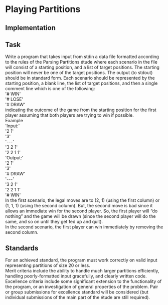 # Playing Partitions
## Implementation
## Task
Write a program that takes input from stdin a data file formatted according to the rules
of the Parsing Partitions étude where each scenario in the file will consist of a starting
position, and a list of target positions. The starting position will never be one of the
target positions. The output (to stdout) should be in standard form. Each scenario
should be represented by the starting position, a blank line, the list of target positions,
and then a single comment line which is one of the following:<br>
'# WIN'<br>
'# LOSE'<br>
'# DRAW'<br>
indicating the outcome of the game from the starting position for the first player assuming that both players are trying to win if possible.<br>
Example<br>
'Input:'<br>
'2 1'<br>
'3'<br>
'---'<br>
'3 2 1'<br>
'2 2 1 1'<br>
'Output:'<br>
'2 1'<br>
'3'<br>
'# DRAW'<br>
'---'<br>
'3 2 1'<br>
'2 2 1 1'<br>
'# WIN'<br>
In the first scenario, the legal moves are to (2, 1) (using the first column) or (1, 1, 1)
(using the second column). But, the second move is bad since it allows an immediate
win for the second player. So, the first player will “do nothing” and the game will be
drawn (since the second player will do the same, and so on until they get fed up and
quit).<br>
In the second scenario, the first player can win immediately by removing the second
column.<br>
## Standards
For an achieved standard, the program must work correctly on valid input representing
partitions of size 20 or less.<br>
Merit criteria include the ability to handle much larger partitions efficiently, handling
poorly-formatted input gracefully, and clearly written code.<br>
Excellence criteria include some significant extension to the functionality of the program, or an investigation of general properties of the problem. Pair or group submissions for excellence standard will be considered (but individual submissions of the
main part of the étude are still required).<br>
